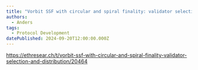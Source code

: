 ```yaml
---
title: "Vorbit SSF with circular and spiral finality: validator selection and distribution"
authors:
  - Anders
tags:
  - Protocol Development
datePublished: 2024-09-20T12:00:00.000Z
---
```


<https://ethresear.ch/t/vorbit-ssf-with-circular-and-spiral-finality-validator-selection-and-distribution/20464>
